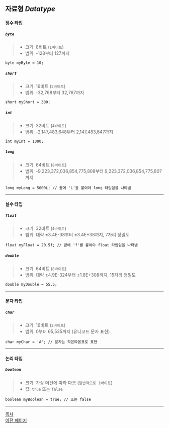 ## 자료형 ___Datatype___

#### 정수 타입

##### `byte`
>- 크기: 8비트 (`1바이트`)
>- 범위: -128부터 127까지
```
byte myByte = 10;
```

##### `short`
>- 크기: 16비트 (`2바이트`)
>- 범위: -32,768부터 32,767까지

```
short myShort = 300;
```

##### `int`
>- 크기: 32비트 (`4바이트`)
>- 범위: -2,147,483,648부터 2,147,483,647까지
```
int myInt = 1000;
```

##### `long`
>- 크기: 64비트 (`8바이트`)
>- 범위: -9,223,372,036,854,775,808부터 9,223,372,036,854,775,807까지
```
long myLong = 5000L; // 끝에 'L'을 붙여야 long 타입임을 나타냄
```

---

#### 실수 타입
##### `float`
>- 크기: 32비트 (`4바이트`)
>- 범위: 대략 ±3.4E-38부터 ±3.4E+38까지, 7자리 정밀도
```
float myFloat = 20.5f; // 끝에 'f'를 붙여야 float 타입임을 나타냄
```

##### `double`
>- 크기: 64비트 (`8바이트`)
>- 범위: 대략 ±4.9E-324부터 ±1.8E+308까지, 15자리 정밀도
```
double myDouble = 55.5;
```

---

#### 문자 타입
##### `char`
>- 크기: 16비트 (`2바이트`)
>- 범위: 0부터 65,535까지 (유니코드 문자 표현)
```
char myChar = 'A'; // 문자는 작은따옴표로 표현
```

---

#### 논리 타입
##### `boolean`
>- 크기: 가상 머신에 따라 다름 (`일반적으로 1바이트`)
>- 값: `true` 또는 `false`
```
boolean myBoolean = true; // 또는 false
```

---
<!--목차 & 다음으로 페이지 이동-->
[목차](https://github.com/Devcurve/Java/blob/main/README.md)<br>
[이전 페이지](https://github.com/Devcurve/Java/blob/main/Markdown/switch.md)<br>
<!--[다음 페이지](https://github.com/Devcurve/Java/blob/main/Markdown/dataType.md)-->
